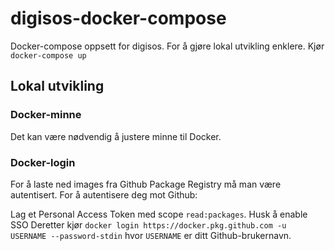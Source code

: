 # digisos-docker-compose
Docker-compose oppsett for digisos. For å gjøre lokal utvikling enklere.
Kjør `docker-compose up`

## Lokal utvikling
### Docker-minne
Det kan være nødvendig å justere minne til Docker.

### Docker-login
For å laste ned images fra Github Package Registry må man være autentisert. For å autentisere deg mot Github:

Lag et Personal Access Token med scope `read:packages`. Husk å enable SSO
Deretter kjør `docker login https://docker.pkg.github.com -u USERNAME --password-stdin` hvor `USERNAME` er ditt Github-brukernavn.
